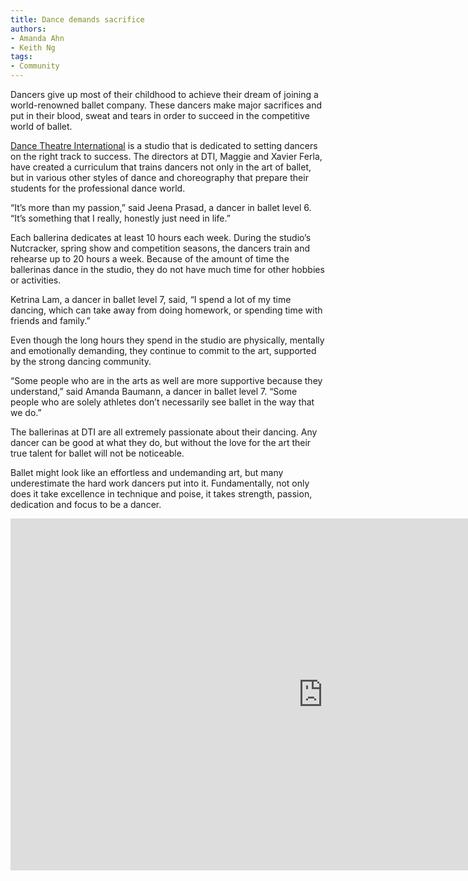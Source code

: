 ```yaml
---
title: Dance demands sacrifice
authors:
- Amanda Ahn
- Keith Ng
tags:
- Community
---
```


Dancers give up most of their childhood to achieve their dream of joining a world-renowned ballet company. These dancers make major sacrifices and put in their blood, sweat and tears in order to succeed in the competitive world of ballet. 

[Dance Theatre International](http://www.dtidance.com/) is a studio that is dedicated to setting dancers on the right track to success. The directors at DTI, Maggie and Xavier Ferla, have created a curriculum that trains dancers not only in the art of ballet, but in various other styles of dance and choreography that prepare their students for the professional dance world. 

“It’s more than my passion,” said Jeena Prasad, a dancer in ballet level 6. “It’s something that I really, honestly just need in life.” 

Each ballerina dedicates at least 10 hours each week. During the studio’s Nutcracker, spring show and competition seasons, the dancers train and rehearse up to 20 hours a week. Because of the amount of time the ballerinas dance in the studio, they do not have much time for other hobbies or activities. 

Ketrina Lam, a dancer in ballet level 7, said, “I spend a lot of my time dancing, which can take away from doing homework, or spending time with friends and family.” 

Even though the long hours they spend in the studio are physically, mentally and emotionally demanding, they continue to commit to the art, supported by the strong dancing community. 

“Some people who are in the arts as well are more supportive because they understand,” said Amanda Baumann, a dancer in ballet level 7. “Some people who are solely athletes don’t necessarily see ballet in the way that we do.” 

The ballerinas at DTI are all extremely passionate about their dancing. Any dancer can be good at what they do, but without the love for the art their true talent for ballet will not be noticeable. 

Ballet might look like an effortless and undemanding art, but many underestimate the hard work dancers put into it. Fundamentally, not only does it take excellence in technique and poise, it takes strength, passion, dedication and focus to be a dancer.

<iframe width="1000" height="562.5" src="https://www.youtube.com/embed/IOQIZxtDaDE" frameborder="0" allow="autoplay; encrypted-media" allowfullscreen class="image"></iframe>